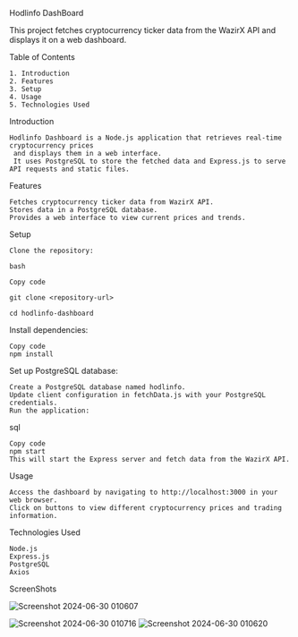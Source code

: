 Hodlinfo DashBoard



This project fetches cryptocurrency ticker data from the WazirX API and displays it on a web dashboard.

Table of Contents

	1. Introduction
	2. Features
	3. Setup
	4. Usage
	5. Technologies Used
 
Introduction


	Hodlinfo Dashboard is a Node.js application that retrieves real-time cryptocurrency prices
	 and displays them in a web interface. 
	 It uses PostgreSQL to store the fetched data and Express.js to serve API requests and static files.

Features

	Fetches cryptocurrency ticker data from WazirX API.
	Stores data in a PostgreSQL database.
	Provides a web interface to view current prices and trends.

Setup

	Clone the repository:
	
	bash
	
	Copy code
	
	git clone <repository-url>
	
	cd hodlinfo-dashboard

Install dependencies:

	Copy code
	npm install

Set up PostgreSQL database:

	Create a PostgreSQL database named hodlinfo.
	Update client configuration in fetchData.js with your PostgreSQL credentials.
	Run the application:

sql

	Copy code
	npm start
	This will start the Express server and fetch data from the WazirX API.

Usage

	Access the dashboard by navigating to http://localhost:3000 in your web browser.
	Click on buttons to view different cryptocurrency prices and trading information.

Technologies Used

	Node.js
	Express.js
	PostgreSQL
	Axios


 ScreenShots

 ![Screenshot 2024-06-30 010607](https://github.com/asmeet2003/Api/assets/103807632/f81ced4b-1446-4887-af2f-49795cd32257)

 ![Screenshot 2024-06-30 010716](https://github.com/asmeet2003/Api/assets/103807632/f40205a7-e832-4fa5-8666-203ca4e2f53e)
 ![Screenshot 2024-06-30 010620](https://github.com/asmeet2003/Api/assets/103807632/296bf5ba-f4fc-465f-a9b4-03dd61c49047)


